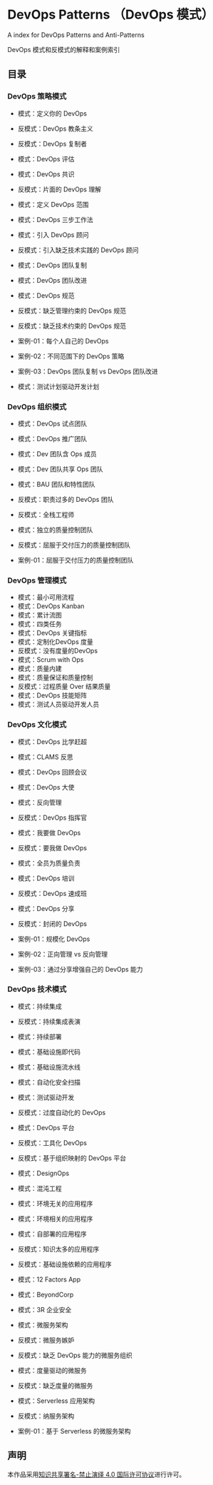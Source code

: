 # DevOps Patterns （DevOps 模式）

A index for DevOps Patterns and Anti-Patterns

DevOps 模式和反模式的解释和案例索引

## 目录

### DevOps 策略模式

* 模式：定义你的 DevOps
* 反模式：DevOps 教条主义
* 反模式：DevOps 复制者
* 模式：DevOps 评估
* 模式：DevOps 共识
* 反模式：片面的 DevOps 理解
* 模式：定义 DevOps 范围
* 模式：DevOps 三步工作法
* 模式：引入 DevOps 顾问
* 反模式：引入缺乏技术实践的 DevOps 顾问
* 模式：DevOps 团队复制
* 模式：DevOps 团队改进
* 模式：DevOps 规范
* 反模式：缺乏管理约束的 DevOps 规范
* 反模式：缺乏技术约束的 DevOps 规范

* 案例-01：每个人自己的 DevOps
* 案例-02：不同范围下的 DevOps 策略
* 案例-03：DevOps 团队复制 vs DevOps 团队改进
* 模式：测试计划驱动开发计划

### DevOps 组织模式

* 模式：DevOps 试点团队
* 模式：DevOps 推广团队
* 模式：Dev 团队含 Ops 成员
* 模式：Dev 团队共享 Ops 团队
* 模式：BAU 团队和特性团队
* 反模式：职责过多的 DevOps 团队
* 反模式：全栈工程师
* 模式：独立的质量控制团队
* 反模式：屈服于交付压力的质量控制团队

* 案例-01：屈服于交付压力的质量控制团队

### DevOps 管理模式

* 模式：最小可用流程
* 模式：DevOps Kanban
* 模式：累计流图
* 模式：四类任务
* 模式：DevOps 关键指标
* 模式：定制化DevOps 度量
* 反模式：没有度量的DevOps
* 模式：Scrum with Ops
* 模式：质量内建
* 模式：质量保证和质量控制
* 反模式：过程质量 Over 结果质量
* 模式：DevOps 技能矩阵
* 模式：测试人员驱动开发人员

### DevOps 文化模式

* 模式：DevOps 比学赶超
* 模式：CLAMS 反思
* 模式：DevOps 回顾会议
* 模式：DevOps 大使
* 模式：反向管理
* 反模式：DevOps 指挥官
* 模式：我要做 DevOps
* 反模式：要我做 DevOps
* 模式：全员为质量负责
* 模式：DevOps 培训
* 反模式：DevOps 速成班
* 模式：DevOps 分享
* 反模式：封闭的 DevOps

* 案例-01：规模化 DevOps
* 案例-02：正向管理 vs 反向管理
* 案例-03：通过分享增强自己的 DevOps 能力

### DevOps 技术模式

* 模式：持续集成
* 反模式：持续集成表演
* 模式：持续部署
* 模式：基础设施即代码
* 模式：基础设施流水线
* 模式：自动化安全扫描
* 模式：测试驱动开发
* 反模式：过度自动化的 DevOps
* 模式：DevOps 平台
* 反模式：工具化 DevOps
* 反模式：基于组织映射的 DevOps 平台
* 模式：DesignOps
* 模式：混沌工程
* 模式：环境无关的应用程序
* 模式：环境相关的应用程序
* 模式：自部署的应用程序
* 反模式：知识太多的应用程序
* 反模式：基础设施依赖的应用程序
* 模式：12 Factors App
* 模式：BeyondCorp
* 模式：3R 企业安全
* 模式：微服务架构
* 反模式：微服务嫉妒
* 反模式：缺乏 DevOps 能力的微服务组织
* 模式：度量驱动的微服务
* 反模式：缺乏度量的微服务
* 模式：Serverless 应用架构
* 反模式：纳服务架构

* 案例-01：基于 Serverless 的微服务架构

## 声明

本作品采用[知识共享署名-禁止演绎 4.0 国际许可协议](http://creativecommons.org/licenses/by-nd/4.0/)进行许可。
